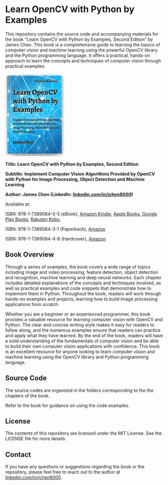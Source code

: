 # Learn OpenCV with Python by Examples

This repository contains the source code and accompanying materials for the book "Learn OpenCV with Python by Examples, Second Edition" by James Chen. This book is a comprehensive guide to learning the basics of computer vision and machine learning using the powerful OpenCV library and the Python programming language. It offers a practical, hands-on approach to learn the concepts and techniques of computer vision through practical examples.

<picture>
  <img alt="Learn OpenCV with Python by Examples" src="images/OpenCV_Python.png" width="188" height="263">
</picture>

**Title: Learn OpenCV with Python by Examples, Second Edition**

**Subtitle: Implement Computer Vision Algorithms Provided by OpenCV with Python for Image Processing, Object Detection and Machine Learning**

**Author: James Chen (LinkedIn: [linkedin.com/in/jchen8000](https://www.linkedin.com/in/jchen8000/))**

Available at:

ISBN: 978-1-7389084-5-5 (eBook), [Amazon Kindle](https://www.amazon.com/dp/B0BZQGMTYW), [Apple Books](http://books.apple.com/us/book/id6450611152), 
[Google Play Books](https://play.google.com/store/books/details?id=qzDCEAAAQBAJ), [Rakuten Kobo](https://www.kobo.com/ca/en/search?q=9781738908455), 

ISBN: 978-1-7389084-3-1 (Paperback), [Amazon](https://www.amazon.com/dp/1738908437)

ISBN: 978-1-7389084-4-8 (Hardcover), [Amazon](https://www.amazon.com/Learn-OpenCV-Python-Examples-Algorithms/dp/1738908445)

## Book Overview

Through a series of examples, the book covers a wide range of topics including image and video processing, feature detection, object detection and recognition, machine learning and deep neural networks. Each chapter includes detailed explanations of the concepts and techniques involved, as well as practical examples and code snippets that demonstrate how to implement them in Python. Throughout the book, readers will work through hands-on examples and projects, learning how to build image processing applications from scratch.

Whether you are a beginner or an experienced programmer, this book provides a valuable resource for learning computer vision with OpenCV and Python. The clear and concise writing style makes it easy for readers to follow along, and the numerous examples ensure that readers can practice and apply what they have learned. By the end of the book, readers will have a solid understanding of the fundamentals of computer vision and be able to build their own computer vision applications with confidence. This book is an excellent resource for anyone looking to learn computer vision and machine learning using the OpenCV library and Python programming language.

## Source Code

The source codes are organized in the folders corresponding to the the chapters of the book.

Refer to the book for guidance on using the code examples.

## License

The contents of this repository are licensed under the MIT License. See the LICENSE file for more details.

## Contact

If you have any questions or suggestions regarding the book or the repository, please feel free to reach out to the author at [linkedin.com/in/jchen8000](https://www.linkedin.com/in/jchen8000/).


